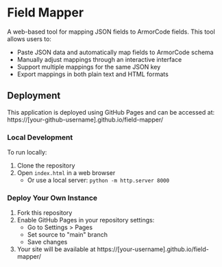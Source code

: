 # Field Mapper

A web-based tool for mapping JSON fields to ArmorCode fields. This tool allows users to:
- Paste JSON data and automatically map fields to ArmorCode schema
- Manually adjust mappings through an interactive interface
- Support multiple mappings for the same JSON key
- Export mappings in both plain text and HTML formats

## Deployment

This application is deployed using GitHub Pages and can be accessed at: https://[your-github-username].github.io/field-mapper/

### Local Development

To run locally:
1. Clone the repository
2. Open `index.html` in a web browser
   - Or use a local server: `python -m http.server 8000`

### Deploy Your Own Instance

1. Fork this repository
2. Enable GitHub Pages in your repository settings:
   - Go to Settings > Pages
   - Set source to "main" branch
   - Save changes
3. Your site will be available at https://[your-username].github.io/field-mapper/